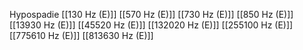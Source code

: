 Hypospadie
[[130 Hz (E)]]
[[570 Hz (E)]]
[[730 Hz (E)]]
[[850 Hz (E)]]
[[13930 Hz (E)]]
[[45520 Hz (E)]]
[[132020 Hz (E)]]
[[255100 Hz (E)]]
[[775610 Hz (E)]]
[[813630 Hz (E)]]